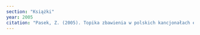 ```yaml
---
section: "Książki"
year: 2005
citation: "Pasek, Z. (2005). Topika zbawienia w polskich kancjonałach ewangelikalnego protestantyzmu. Kraków: Wydawnictwo UJ."
---
```

